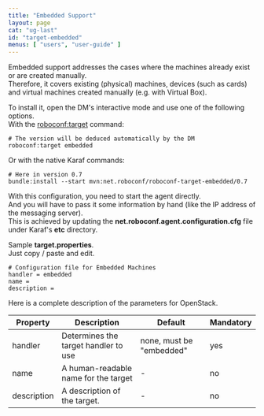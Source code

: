 ```yaml
---
title: "Embedded Support"
layout: page
cat: "ug-last"
id: "target-embedded"
menus: [ "users", "user-guide" ]
---
```


Embedded support addresses the cases where the machines already exist or are created manually.  
Therefore, it covers existing (physical) machines, devices (such as cards) and virtual machines created
manually (e.g. with Virtual Box).

To install it, open the DM's interactive mode and use one of the following options.  
With the [roboconf:target](karaf-commands-for-roboconf.html) command:

```properties
# The version will be deduced automatically by the DM
roboconf:target embedded
```

Or with the native Karaf commands:

```properties
# Here in version 0.7
bundle:install --start mvn:net.roboconf/roboconf-target-embedded/0.7
```

With this configuration, you need to start the agent directly.  
And you will have to pass it some information by hand (like the IP address of the messaging server).  
This is achieved by updating the **net.roboconf.agent.configuration.cfg** file under Karaf's **etc** directory.

Sample **target.properties**.  
Just copy / paste and edit.

```properties
# Configuration file for Embedded Machines
handler = embedded
name = 
description = 
```

Here is a complete description of the parameters for OpenStack.

| Property | Description | Default | Mandatory |
| --- | --- | --- | --- |
| handler | Determines the target handler to use | none, must be "embedded" | yes |
| name | A human-readable name for the target | - | no |
| description | A description of the target. | - | no |
